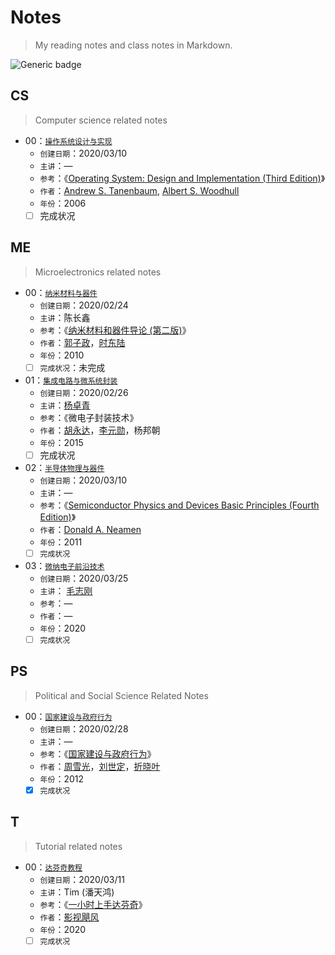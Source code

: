 # Notes
> My reading notes and class notes in Markdown.

 ![Generic badge](https://img.shields.io/badge/Language-markdown-red.svg) 

## CS

> Computer science related notes

- 00：[`操作系统设计与实现`](https://github.com/VenciFreeman/Notes/tree/master/CS00_%E6%93%8D%E4%BD%9C%E7%B3%BB%E7%BB%9F%E8%AE%BE%E8%AE%A1%E4%B8%8E%E5%AE%9E%E7%8E%B0)
  - `创建日期`：2020/03/10
  - `主讲`：—
  - `参考`：《[Operating System: Design and Implementation (Third Edition)]( http://vig.prenhall.com/catalog/academic/product/0,1144,0131429388,00.html )》
  - `作者`：[Andrew S. Tanenbaum]( https://www.cs.vu.nl/~ast/ ), [Albert S. Woodhull]( http://minix1.woodhull.com/asw/ )
  - `年份`：2006
  - [ ] 完成状况

## ME

> Microelectronics related notes

- 00：[`纳米材料与器件`]( [https://github.com/VenciFreeman/Notes/tree/master/ME00_%E7%BA%B3%E7%B1%B3%E6%9D%90%E6%96%99%E4%B8%8E%E5%99%A8%E4%BB%B6](https://github.com/VenciFreeman/Notes/tree/master/ME00_纳米材料与器件) )
  - `创建日期`：2020/02/24
  - `主讲`：陈长鑫
  - `参考`：《[纳米材料和器件导论 (第二版)]( https://book.douban.com/subject/5921449/ )》
  - `作者`：[郭子政]( [https://baike.baidu.com/item/%E9%83%AD%E5%AD%90%E6%94%BF/1572612](https://baike.baidu.com/item/郭子政/1572612) )，[时东陆]( [https://baike.baidu.com/item/%E6%97%B6%E4%B8%9C%E9%99%86](https://baike.baidu.com/item/时东陆) )
  - `年份`：2010
  - [ ] `完成状况`：未完成
- 01：[`集成电路与微系统封装`]( [https://github.com/VenciFreeman/Notes/tree/master/ME01_%E9%9B%86%E6%88%90%E7%94%B5%E8%B7%AF%E4%B8%8E%E5%BE%AE%E7%B3%BB%E7%BB%9F%E5%B0%81%E8%A3%85](https://github.com/VenciFreeman/Notes/tree/master/ME01_集成电路与微系统封装) )
  - `创建日期`：2020/02/26
  - `主讲`：[杨卓青]( http://dmne.sjtu.edu.cn/dmne/faculty/teacher/yangzhuoqing/ )
  - `参考`：《微电子封装技术》
  - `作者`：[胡永达]( http://www.ese.uestc.edu.cn/info/5036/8569.htm )，[李元勋]( http://www.ese.uestc.edu.cn/info/5035/7613.htm )，杨邦朝
  - `年份`：2015
  - [ ] 完成状况
- 02：[`半导体物理与器件`]( [https://github.com/VenciFreeman/Notes/tree/master/ME02_%E5%8D%8A%E5%AF%BC%E4%BD%93%E7%89%A9%E7%90%86%E4%B8%8E%E5%99%A8%E4%BB%B6](https://github.com/VenciFreeman/Notes/tree/master/ME02_半导体物理与器件) )
  - `创建日期`：2020/03/10
  - `主讲`：—
  - `参考`：《[Semiconductor Physics and Devices Basic Principles (Fourth Edition)]( https://easyengineering.net/semiconductor-physics-and-devices-by-donald-neamen-book/ )》
  - `作者`：[Donald A. Neamen]( https://ece.unm.edu/faculty-staff/emeritus-profile/donald-neamen.html )
  - `年份`：2011
  - [ ] `完成状况`
- 03：[`微纳电子前沿技术`]( [https://github.com/VenciFreeman/Notes/tree/master/ME03_%E5%BE%AE%E7%BA%B3%E7%94%B5%E5%AD%90%E5%89%8D%E6%B2%BF%E6%8A%80%E6%9C%AF](https://github.com/VenciFreeman/Notes/tree/master/ME03_微纳电子前沿技术) )
  - `创建日期`：2020/03/25
  - `主讲`： [毛志刚]( http://ic.sjtu.edu.cn/ic/faculty/maozhigang/ ) 
  - `参考`：—
  - `作者`：—
  - `年份`：2020
  - [ ] `完成状况`

## PS

> Political and Social Science Related Notes

- 00：[`国家建设与政府行为`]( [https://github.com/VenciFreeman/Notes/tree/master/PS00_%E5%9B%BD%E5%AE%B6%E5%BB%BA%E8%AE%BE%E4%B8%8E%E6%94%BF%E5%BA%9C%E8%A1%8C%E4%B8%BA](https://github.com/VenciFreeman/Notes/tree/master/PS00_国家建设与政府行为) )
  - `创建日期`：2020/02/28
  - `主讲`：—
  - `参考`：《[国家建设与政府行为]( https://book.douban.com/subject/11525224/ )》
  - `作者`：[周雪光]( https://sociology.stanford.edu/people/xueguang-zhou )，[刘世定]( http://www.shehui.pku.edu.cn/sz/content.aspx?nodeid=589 )，[折晓叶]( http://nisd.cssn.cn/shfzzlyjy/shfzzlyjy_rcdw/rcdw_yjry/yjry_yjy/201212/t20121224_1823111.shtml )
  - `年份`：2012
  - [x] `完成状况`

## T

> Tutorial related notes

- 00：[`达芬奇教程`]( [https://github.com/VenciFreeman/Notes/tree/master/T00_%E8%BE%BE%E8%8A%AC%E5%A5%87%E6%95%99%E7%A8%8B](https://github.com/VenciFreeman/Notes/tree/master/T00_达芬奇教程) )
  - `创建日期`：2020/03/11
  - `主讲`：Tim (潘天鸿)
  - `参考`：《[一小时上手达芬奇]( https://www.bilibili.com/video/av90173725)》
  - `作者`：[影视飓风]( https://space.bilibili.com/946974?from=search&seid=4466702368272596293 )
  - `年份`：2020
  - [ ] `完成状况`